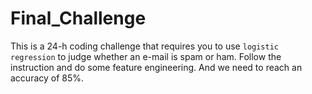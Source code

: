 # Final_Challenge
This is a 24-h coding challenge that requires you to use `logistic regression` to judge whether an e-mail is spam or ham. Follow the instruction and do some feature engineering.
And we need to reach an accuracy of 85%.

